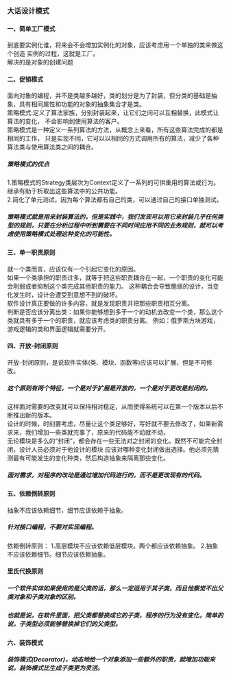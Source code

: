 ### 大话设计模式
#### 一、简单工厂模式
到底要实例化谁，将来会不会增加实例化的对象，应该考虑用一个单独的类来做这个创造
实例的过程，这就是工厂。   
解决的是对象的创建问题
#### 二、促销模式
面向对象的编程，并不是类越多越好，类的划分是为了封装，但分类的基础是抽象，具有相同属性和功能的对象的抽象集合才是类。   
策略模式:定义了算法家族，分别封装起来，让它们之间可以互相替换，此模式让算法的变化，
不会影响到使用算法的客户。   
策略模式是一种定义一系列算法的方法，从概念上来看，所有这些算法完成的都是相同的工作，
只是实现不同，它可以以相同的方式调用所有的算法，减少了各种算法类与使用算法类之间的耦合。   
##### 策略模式的优点
1.策略模式的Strategy类层次为Context定义了一系列的可供重用的算法或行为。
继承有助于析取出这些算法中的公共功能。   
2.简化了单元测试，因为每个算法都有自己的类，可以通过自己的接口单独测试。
##### 策略模式就是用来封装算法的，但是实践中，我们发现可以用它来封装几乎任何类型的规则，只要在分析过程中听到需要在不同时间应用不同的业务规则，就可以考虑使用策略模式处理这种变化的可能性。
#### 三、单一职责原则
就一个类而言，应该仅有一个引起它变化的原因。   
如果一个类承担的职责过多，就等于把这些职责耦合在一起，一个职责的变化可能会削弱或者抑制这个类完成其他职责的能力。
这种耦合会导致脆弱的设计，当变化发生时，设计会遭受到意想不到的破坏。   
软件设计真正要做的许多内容，就是发现职责并把那些职责相互分离。   
判断是否应该分离出类：如果你能够想到多于一个的动机去改变一个类，那么这个类就具有多于一个的职责，就应该考虑类的职责分离。
例如：俄罗斯方块游戏，游戏逻辑的类和界面逻辑就需要分开。
#### 四、开放-封闭原则
开放-封闭原则，是说软件实体(类、模块、函数等)应该可以扩展，但是不可修改。   
##### 这个原则有两个特征，一个是对于扩展是开放的，一个是对于更改是封闭的。
这样面对需要的改变就可以保持相对稳定，从而使得系统可以在第一个版本以后不断推出新的版本。   
设计的时候，时刻要考虑，尽量让这个类足够好，写好就不要去修改了，如果新需求来，我们增加一些类就完事了，原来的代码能不动就不动。   
无论模块是多么的“封闭”，都会存在一些无法对之封闭的变化。既然不可能完全封闭，设计人员必须对于他设计的模块
应该对哪种变化封闭做出选择。他必须先猜测最有可能发生的变化种类，然后构造抽象来隔离那些变化。   
##### 面对需求，对程序的改动是通过增加代码进行的，而不是更改现有的代码。
#### 五、依赖倒转原则
抽象不应该依赖细节，细节应该依赖于抽象。   
##### 针对接口编程，不要对实现编程。
依赖倒转原则：
1.高层模块不应该依赖低层模块。两个都应该依赖抽象。
2.抽象不应该依赖细节。细节应该依赖抽象。
#### 里氏代换原则
##### 一个软件实体如果使用的是父类的话，那么一定适用于其子类，而且他察觉不出父类对象和子类对象的区别。
##### 也就是说，在软件里面，把父类都替换成它的子类，程序的行为没有变化，简单的说，子类型必须能够替换掉它们的父类型。
#### 六、装饰模式
##### 装饰模式(Decorator)，动态地给一个对象添加一些额外的职责，就增加功能来说，装饰模式比生成子类更为灵活。




































